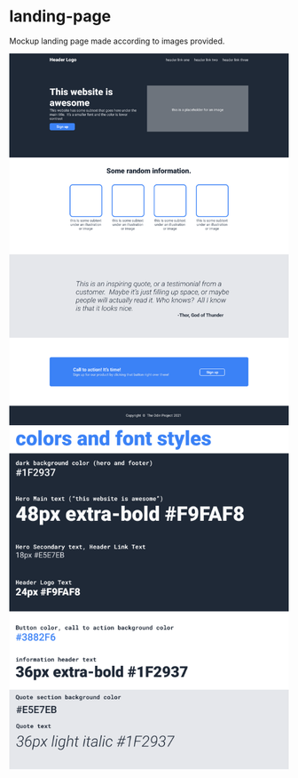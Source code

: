 # landing-page

Mockup landing page made according to images provided.

![Sample landing page](./src/images/01.png)
![Sample colors and font](./src/images/02.png)
